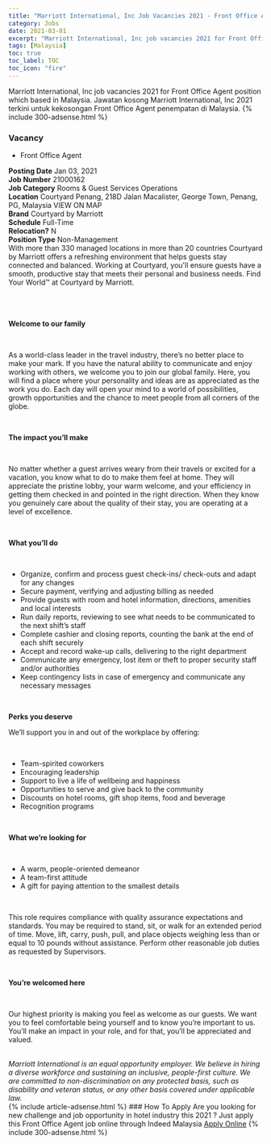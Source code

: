 ```yaml
---
title: "Marriott International, Inc Job Vacancies 2021 - Front Office Agent" 
category: Jobs 
date: 2021-03-01 
excerpt: "Marriott International, Inc job vacancies 2021 for Front Office Agent position which based in Malaysia. Jawatan kosong Marriott International, Inc 2021 terkini untuk kekosongan Front Office Agent penempatan di Malaysia" 
tags: [Malaysia] 
toc: true 
toc_label: TOC 
toc_icon: "fire" 
--- 
```


Marriott International, Inc job vacancies 2021 for Front Office Agent position which based in Malaysia. Jawatan kosong Marriott International, Inc 2021 terkini untuk kekosongan Front Office Agent penempatan di Malaysia. 
{% include 300-adsense.html %} 
### Vacancy 
- Front Office Agent 
<div><div><div><b>Posting Date</b> Jan 03, 2021<br>
<b>Job Number</b> 21000162<br>
<b>Job Category</b> Rooms &amp; Guest Services Operations<br>
<b>Location</b> Courtyard Penang, 218D Jalan Macalister, George Town, Penang, PG, Malaysia VIEW ON MAP<br>
<b>Brand</b> Courtyard by Marriott<br>
<b>Schedule</b> Full-Time<br>
<b>Relocation?</b> N<br>
<b>Position Type</b> Non-Management<br>
<div>
<div><div><div><div>With more than 330 managed locations in more than 20 countries Courtyard by Marriott offers a refreshing environment that helps guests stay connected and balanced. Working at Courtyard, you'll ensure guests have a smooth, productive stay that meets their personal and business needs. Find Your World&#8482; at Courtyard by Marriott.</div><br>
</div><br>
</div></div></div><br>
</div><div><p><b>Welcome to our family</b></p><br>
<p></p><p>As a world-class leader in the travel industry, there&#8217;s no better place to make your mark. If you have the natural ability to communicate and enjoy working with others, we welcome you to join our global family. Here, you will find a place where your personality and ideas are as appreciated as the work you do. Each day will open your mind to a world of possibilities, growth opportunities and the chance to meet people from all corners of the globe.</p><br>
<p></p><p><b>The impact you&#8217;ll make</b></p><br>
<p></p><p>No matter whether a guest arrives weary from their travels or excited for a vacation, you know what to do to make them feel at home. They will appreciate the pristine lobby, your warm welcome, and your efficiency in getting them checked in and pointed in the right direction. When they know you genuinely care about the quality of their stay, you are operating at a level of excellence.</p><br>
<p></p><p><b>What you&#8217;ll do</b></p><br>
<p></p><ul><li>Organize, confirm and process guest check-ins/ check-outs and adapt for any changes</li>
<li>Secure payment, verifying and adjusting billing as needed</li>
<li>Provide guests with room and hotel information, directions, amenities and local interests</li>
<li>Run daily reports, reviewing to see what needs to be communicated to the next shift&#8217;s staff</li>
<li>Complete cashier and closing reports, counting the bank at the end of each shift securely</li>
<li>Accept and record wake-up calls, delivering to the right department</li>
<li>Communicate any emergency, lost item or theft to proper security staff and/or authorities</li>
<li>Keep contingency lists in case of emergency and communicate any necessary messages</li></ul><br>
<p></p><p><b>Perks you deserve</b></p>
<p>We&#8217;ll support you in and out of the workplace by offering:</p><br>
<p></p><ul><li>Team-spirited coworkers</li>
<li>Encouraging leadership</li>
<li>Support to live a life of wellbeing and happiness</li>
<li>Opportunities to serve and give back to the community</li>
<li>Discounts on hotel rooms, gift shop items, food and beverage</li>
<li>Recognition programs</li></ul><br>
<p></p><p><b>What we&#8217;re looking for</b></p><br>
<p></p><ul><li>A warm, people-oriented demeanor</li>
<li>A team-first attitude</li>
<li>A gift for paying attention to the smallest details</li></ul><br>
<p></p><p>This role requires compliance with quality assurance expectations and standards. You may be required to stand, sit, or walk for an extended period of time. Move, lift, carry, push, pull, and place objects weighing less than or equal to 10 pounds without assistance. Perform other reasonable job duties as requested by Supervisors.</p><br>
<p></p><p><b>You&#8217;re welcomed here</b></p><br>
<p></p><p>Our highest priority is making you feel as welcome as our guests. We want you to feel comfortable being yourself and to know you&#8217;re important to us. You&#8217;ll make an impact in your role, and for that, you&#8217;ll be appreciated and valued.</p><br>
</div><div></div><i>Marriott International is an equal opportunity employer. We believe in hiring a diverse workforce and sustaining an inclusive, people-first culture. We are committed to non-discrimination on any protected basis, such as disability and veteran status, or any other basis covered under applicable law.</i></div></div> 
{% include article-adsense.html %} 
### How To Apply 
Are you looking for new challenge and job opportunity in hotel industry this 2021 ?
Just apply this Front Office Agent job online through Indeed Malaysia 
<a href="https://malaysia.indeed.com/viewjob?jk=21a76f3f789dd3cc" class="btn btn--info" target="_blank" rel="nofollow noopenner">Apply Online</a> 
{% include 300-adsense.html %} 